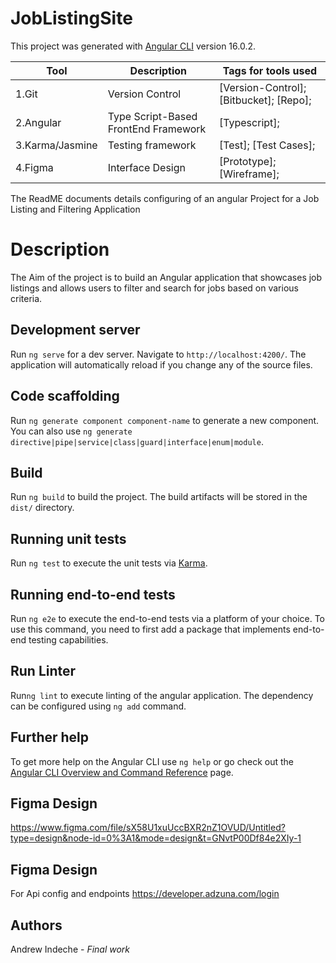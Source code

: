 # JobListingSite
This project was generated with [Angular CLI](https://github.com/angular/angular-cli) version 16.0.2.

<!--The Readme file documents the project description and installation and set up instructions-->
<!--Align main heading to the center of the page-->
| Tool                | Description                    | Tags for tools used                                                                                               |
| ------------------- | ------------------------------ | ---------------------------------------------------------------------------------------------------- |
| 1.Git                  | Version Control | [Version-Control]; [Bitbucket]; [Repo];|
| 2.Angular              | Type Script-Based FrontEnd Framework| [Typescript];|
| 3.Karma/Jasmine        | Testing framework| [Test]; [Test Cases];|
| 4.Figma                | Interface Design| [Prototype]; [Wireframe];|

<p>The ReadME documents details configuring of an angular Project for a Job Listing and Filtering Application</p>

## <h1> Description</h1>
<p>The Aim of the project is to build an Angular application that showcases job listings and allows users to
filter and search for jobs based on various criteria.</p>

## Development server

Run `ng serve` for a dev server. Navigate to `http://localhost:4200/`. The application will automatically reload if you change any of the source files.

## Code scaffolding

Run `ng generate component component-name` to generate a new component. You can also use `ng generate directive|pipe|service|class|guard|interface|enum|module`.

## Build

Run `ng build` to build the project. The build artifacts will be stored in the `dist/` directory.

## Running unit tests

Run `ng test` to execute the unit tests via [Karma](https://karma-runner.github.io).

## Running end-to-end tests

Run `ng e2e` to execute the end-to-end tests via a platform of your choice. To use this command, you need to first add a package that implements end-to-end testing capabilities.

## Run Linter

Run`ng lint` to execute linting of the angular application. The dependency can be configured using `ng add` command.

## Further help

To get more help on the Angular CLI use `ng help` or go check out the [Angular CLI Overview and Command Reference](https://angular.io/cli) page.

## Figma Design

https://www.figma.com/file/sX58U1xuUccBXR2nZ1OVUD/Untitled?type=design&node-id=0%3A1&mode=design&t=GNvtP00Df84e2XIy-1

## Figma Design
For Api config and endpoints
https://developer.adzuna.com/login

## Authors

Andrew Indeche - *Final work*